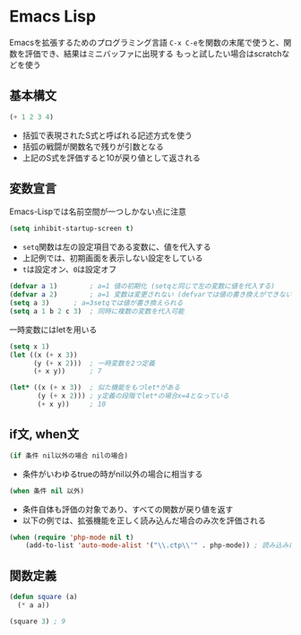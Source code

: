 # Emacs Lisp

Emacsを拡張するためのプログラミング言語
`C-x C-e`を関数の末尾で使うと、関数を評価でき、結果はミニバッファに出現する
もっと試したい場合はscratchなどを使う

## 基本構文

```el
(+ 1 2 3 4)
```

- 括弧で表現されたS式と呼ばれる記述方式を使う
- 括弧の戦闘が関数名で残りが引数となる
- 上記のS式を評価すると10が戻り値として返される

## 変数宣言

Emacs-Lispでは名前空間が一つしかない点に注意

```el
(setq inhibit-startup-screen t)
```

- `setq`関数は左の設定項目である変数に、値を代入する
- 上記例では、初期画面を表示しない設定をしている
- `t`は設定オン、`0`は設定オフ

```el
(defvar a 1)		; a=1 値の初期化 (setqと同じで左の変数に値を代入する)
(defvar a 2)		; a=1 変数は変更されない (defvarでは値の書き換えができない)
(setq a 3)		; a=3setqでは値が書き換えられる
(setq a 1 b 2 c 3)	; 同時に複数の変数を代入可能
```

一時変数にはletを用いる

```el
(setq x 1)
(let ((x (+ x 3))
      (y (+ x 2)))  ; 一時変数を2つ定義
      (+ x y))      ; 7

(let* ((x (+ x 3))  ; 似た機能をもつlet*がある
       (y (+ x 2))) ; y定義の段階でlet*の場合x=4となっている
       (+ x y))     ; 10

```

## if文, when文

```el
(if 条件 nil以外の場合 nilの場合)
```

- 条件がいわゆるtrueの時がnil以外の場合に相当する


```el
(when 条件 nil 以外)
```

- 条件自体も評価の対象であり、すべての関数が戻り値を返す
- 以下の例では、拡張機能を正しく読み込んだ場合のみ次を評価される

```el
(when (require 'php-mode nil t)
	(add-to-list 'auto-mode-alist '("\\.ctp\\'" . php-mode)) ; 読み込みに成功したときのみ評価される
```

## 関数定義

```el
(defun square (a)
  (* a a))

(square 3) ; 9
```



